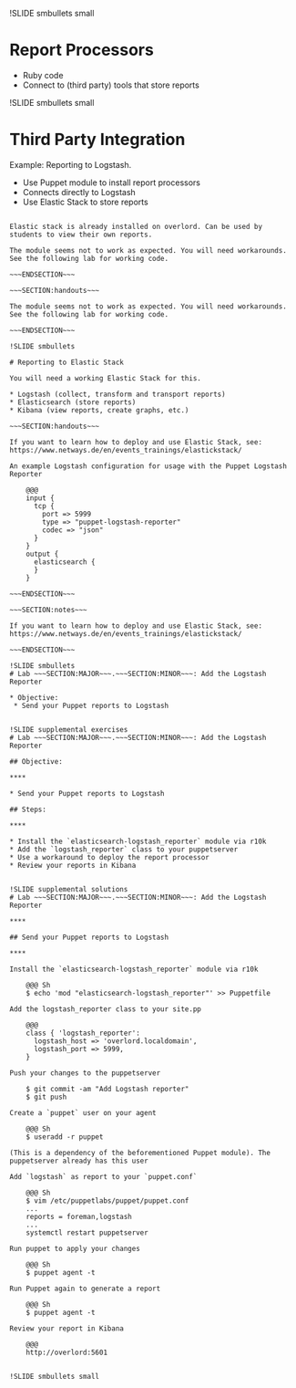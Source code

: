 !SLIDE smbullets small

# Report Processors

* Ruby code
* Connect to (third party) tools that store reports


!SLIDE smbullets small

# Third Party Integration

Example: Reporting to Logstash.

* Use Puppet module to install report processors
* Connects directly to Logstash
* Use Elastic Stack to store reports

~~~SECTION:notes~~~

Elastic stack is already installed on overlord. Can be used by students to view their own reports.

The module seems not to work as expected. You will need workarounds. See the following lab for working code.

~~~ENDSECTION~~~

~~~SECTION:handouts~~~

The module seems not to work as expected. You will need workarounds. See the following lab for working code.

~~~ENDSECTION~~~

!SLIDE smbullets

# Reporting to Elastic Stack

You will need a working Elastic Stack for this.

* Logstash (collect, transform and transport reports)
* Elasticsearch (store reports)
* Kibana (view reports, create graphs, etc.)

~~~SECTION:handouts~~~

If you want to learn how to deploy and use Elastic Stack, see: https://www.netways.de/en/events_trainings/elastickstack/

An example Logstash configuration for usage with the Puppet Logstash Reporter

    @@@
    input {
      tcp {
        port => 5999
        type => "puppet-logstash-reporter"
        codec => "json"
      }
    }
    output {
      elasticsearch {
      }
    }

~~~ENDSECTION~~~

~~~SECTION:notes~~~

If you want to learn how to deploy and use Elastic Stack, see: https://www.netways.de/en/events_trainings/elastickstack/

~~~ENDSECTION~~~

!SLIDE smbullets
# Lab ~~~SECTION:MAJOR~~~.~~~SECTION:MINOR~~~: Add the Logstash Reporter

* Objective:
 * Send your Puppet reports to Logstash


!SLIDE supplemental exercises
# Lab ~~~SECTION:MAJOR~~~.~~~SECTION:MINOR~~~: Add the Logstash Reporter

## Objective:

****

* Send your Puppet reports to Logstash

## Steps:

****

* Install the `elasticsearch-logstash_reporter` module via r10k
* Add the `logstash_reporter` class to your puppetserver
* Use a workaround to deploy the report processor
* Review your reports in Kibana


!SLIDE supplemental solutions
# Lab ~~~SECTION:MAJOR~~~.~~~SECTION:MINOR~~~: Add the Logstash Reporter

****

## Send your Puppet reports to Logstash

****

Install the `elasticsearch-logstash_reporter` module via r10k

    @@@ Sh
    $ echo 'mod "elasticsearch-logstash_reporter"' >> Puppetfile

Add the logstash_reporter class to your site.pp

    @@@
    class { 'logstash_reporter':
      logstash_host => 'overlord.localdomain',
      logstash_port => 5999,
    }
    
Push your changes to the puppetserver

    $ git commit -am "Add Logstash reporter"
    $ git push

Create a `puppet` user on your agent

    @@@ Sh
    $ useradd -r puppet
    
(This is a dependency of the beforementioned Puppet module). The puppetserver already has this user

Add `logstash` as report to your `puppet.conf`

    @@@ Sh
    $ vim /etc/puppetlabs/puppet/puppet.conf
    ...
    reports = foreman,logstash
    ...
    systemctl restart puppetserver

Run puppet to apply your changes

    @@@ Sh
    $ puppet agent -t

Run Puppet again to generate a report

    @@@ Sh
    $ puppet agent -t
    
Review your report in Kibana

    @@@
    http://overlord:5601


!SLIDE smbullets small

